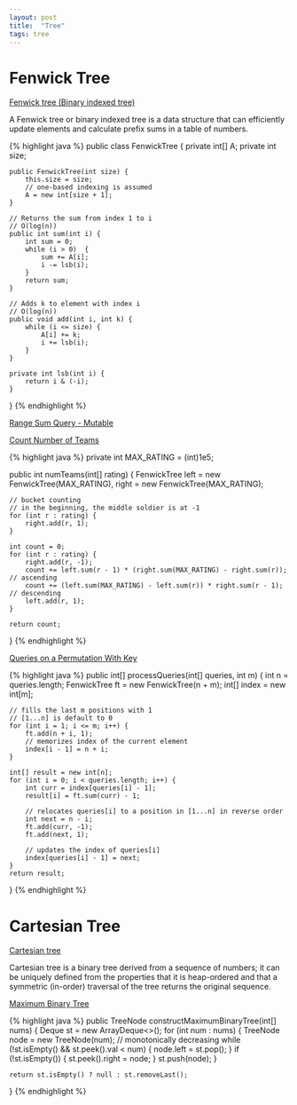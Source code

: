 ```yaml
---
layout: post
title:  "Tree"
tags: tree
---
```

# Fenwick Tree

[Fenwick tree (Binary indexed tree)](https://en.wikipedia.org/wiki/Fenwick_tree)

A Fenwick tree or binary indexed tree is a data structure that can efficiently update elements and calculate prefix sums in a table of numbers.

{% highlight java %}
public class FenwickTree {
    private int[] A;
    private int size;

    public FenwickTree(int size) {
        this.size = size;
        // one-based indexing is assumed
        A = new int[size + 1];
    }

    // Returns the sum from index 1 to i
    // O(log(n))
    public int sum(int i) {
        int sum = 0;
        while (i > 0)  {
            sum += A[i];
            i -= lsb(i);
        }             
        return sum;
    }

    // Adds k to element with index i
    // O(log(n))
    public void add(int i, int k) {
        while (i <= size) {
            A[i] += k;
            i += lsb(i);
        }
    }

    private int lsb(int i) {
        return i & (-i);
    }
}
{% endhighlight %}

[Range Sum Query - Mutable][range-sum-query-mutable]

[Count Number of Teams][count-number-of-teams]

{% highlight java %}
private int MAX_RATING = (int)1e5;

public int numTeams(int[] rating) {
    FenwickTree left = new FenwickTree(MAX_RATING), right = new FenwickTree(MAX_RATING);

    // bucket counting
    // in the beginning, the middle soldier is at -1
    for (int r : rating) {
        right.add(r, 1);
    }

    int count = 0;
    for (int r : rating) {
        right.add(r, -1);
        count += left.sum(r - 1) * (right.sum(MAX_RATING) - right.sum(r));  // ascending
        count += (left.sum(MAX_RATING) - left.sum(r)) * right.sum(r - 1);  // descending
        left.add(r, 1);
    }

    return count;
}
{% endhighlight %}

[Queries on a Permutation With Key][queries-on-a-permutation-with-key]

{% highlight java %}
public int[] processQueries(int[] queries, int m) {
    int n = queries.length;
    FenwickTree ft = new FenwickTree(n + m);
    int[] index = new int[m];

    // fills the last m positions with 1
    // [1...n] is default to 0
    for (int i = 1; i <= m; i++) {
        ft.add(n + i, 1);
        // memorizes index of the current element
        index[i - 1] = n + i;
    }

    int[] result = new int[n];
    for (int i = 0; i < queries.length; i++) {
        int curr = index[queries[i] - 1];
        result[i] = ft.sum(curr) - 1;

        // relocates queries[i] to a position in [1...n] in reverse order
        int next = n - i;
        ft.add(curr, -1);
        ft.add(next, 1);

        // updates the index of queries[i]
        index[queries[i] - 1] = next;
    }
    return result;
}
{% endhighlight %}

# Cartesian Tree

[Cartesian tree](https://en.wikipedia.org/wiki/Cartesian_tree)

Cartesian tree is a binary tree derived from a sequence of numbers; it can be uniquely defined from the properties that it is heap-ordered and that a symmetric (in-order) traversal of the tree returns the original sequence. 

[Maximum Binary Tree][maximum-binary-tree]

{% highlight java %}
public TreeNode constructMaximumBinaryTree(int[] nums) {
    Deque<TreeNode> st = new ArrayDeque<>();
    for (int num : nums) {
        TreeNode node = new TreeNode(num);
        // monotonically decreasing
        while (!st.isEmpty() && st.peek().val < num) {
            node.left = st.pop();
        }
        if (!st.isEmpty()) {
            st.peek().right = node;
        }
        st.push(node);
    }

    return st.isEmpty() ? null : st.removeLast();
}
{% endhighlight %}

[count-number-of-teams]: https://leetcode.com/problems/count-number-of-teams/
[maximum-binary-tree]: https://leetcode.com/problems/maximum-binary-tree/
[queries-on-a-permutation-with-key]: https://leetcode.com/problems/queries-on-a-permutation-with-key/
[range-sum-query-mutable]: https://leetcode.com/problems/range-sum-query-mutable/
